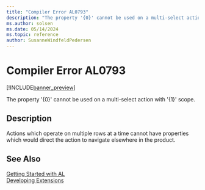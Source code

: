 ```yaml
---
title: "Compiler Error AL0793"
description: "The property '{0}' cannot be used on a multi-select action with '{1}' scope."
ms.author: solsen
ms.date: 05/14/2024
ms.topic: reference
author: SusanneWindfeldPedersen
---
```

[//]: # (START>DO_NOT_EDIT)
[//]: # (IMPORTANT:Do not edit any of the content between here and the END>DO_NOT_EDIT.)
[//]: # (Any modifications should be made in the .xml files in the ModernDev repo.)
# Compiler Error AL0793

[!INCLUDE[banner_preview](../includes/banner_preview.md)]

The property '{0}' cannot be used on a multi-select action with '{1}' scope.


## Description
Actions which operate on multiple rows at a time cannot have properties which would direct the action to navigate elsewhere in the product.  

[//]: # (IMPORTANT: END>DO_NOT_EDIT)
## See Also  
[Getting Started with AL](../devenv-get-started.md)  
[Developing Extensions](../devenv-dev-overview.md)  
